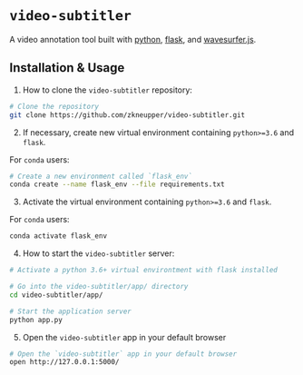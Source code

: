 # `video-subtitler`

A video annotation tool built with [python](https://www.python.org/), [flask](https://pypi.org/project/Flask/), and [wavesurfer.js](https://github.com/katspaugh/wavesurfer.js).

## Installation & Usage

1. How to clone the `video-subtitler` repository:

```bash
# Clone the repository
git clone https://github.com/zkneupper/video-subtitler.git
```

2. If necessary, create new virtual environment containing `python>=3.6` and `flask`.


For `conda` users:

```bash
# Create a new environment called `flask_env`
conda create --name flask_env --file requirements.txt
```


3. Activate the virtual environment containing `python>=3.6` and `flask`.


For `conda` users:

```bash
conda activate flask_env
```


4. How to start the `video-subtitler` server:

```bash
# Activate a python 3.6+ virtual environtment with flask installed

# Go into the video-subtitler/app/ directory
cd video-subtitler/app/

# Start the application server
python app.py
```


5. Open the `video-subtitler` app in your default browser

```bash
# Open the `video-subtitler` app in your default browser
open http://127.0.0.1:5000/
```
